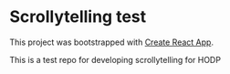 # Scrollytelling test

This project was bootstrapped with [Create React App](https://github.com/facebook/create-react-app).

This is a test repo for developing scrollytelling for HODP
